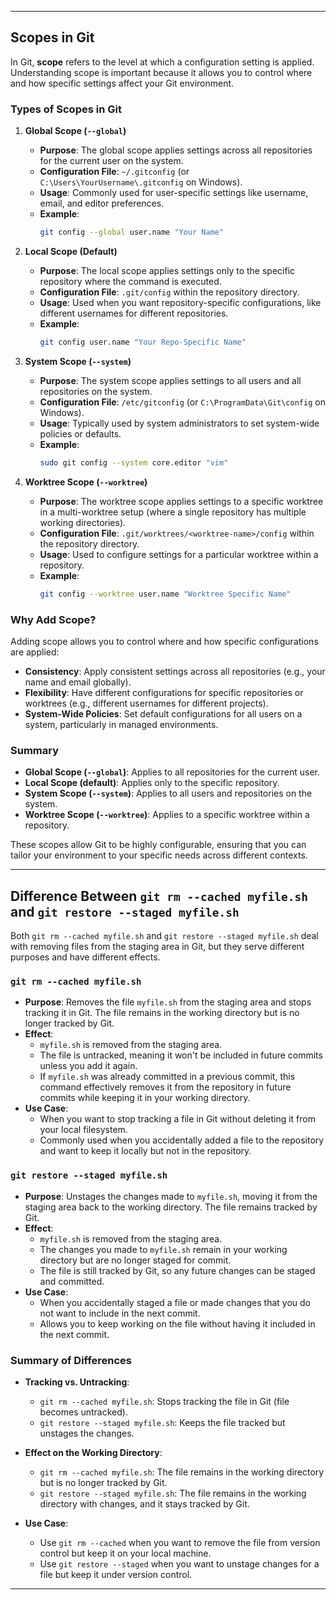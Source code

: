 
---

## Scopes in Git

In Git, **scope** refers to the level at which a configuration setting is applied. Understanding scope is important because it allows you to control where and how specific settings affect your Git environment.

### Types of Scopes in Git

1. **Global Scope (`--global`)**
   - **Purpose**: The global scope applies settings across all repositories for the current user on the system.
   - **Configuration File**: `~/.gitconfig` (or `C:\Users\YourUsername\.gitconfig` on Windows).
   - **Usage**: Commonly used for user-specific settings like username, email, and editor preferences.
   - **Example**:
     ```bash
     git config --global user.name "Your Name"
     ```

2. **Local Scope (Default)**
   - **Purpose**: The local scope applies settings only to the specific repository where the command is executed.
   - **Configuration File**: `.git/config` within the repository directory.
   - **Usage**: Used when you want repository-specific configurations, like different usernames for different repositories.
   - **Example**:
     ```bash
     git config user.name "Your Repo-Specific Name"
     ```

3. **System Scope (`--system`)**
   - **Purpose**: The system scope applies settings to all users and all repositories on the system.
   - **Configuration File**: `/etc/gitconfig` (or `C:\ProgramData\Git\config` on Windows).
   - **Usage**: Typically used by system administrators to set system-wide policies or defaults.
   - **Example**:
     ```bash
     sudo git config --system core.editor "vim"
     ```

4. **Worktree Scope (`--worktree`)**
   - **Purpose**: The worktree scope applies settings to a specific worktree in a multi-worktree setup (where a single repository has multiple working directories).
   - **Configuration File**: `.git/worktrees/<worktree-name>/config` within the repository directory.
   - **Usage**: Used to configure settings for a particular worktree within a repository.
   - **Example**:
     ```bash
     git config --worktree user.name "Worktree Specific Name"
     ```

### Why Add Scope?

Adding scope allows you to control where and how specific configurations are applied:
- **Consistency**: Apply consistent settings across all repositories (e.g., your name and email globally).
- **Flexibility**: Have different configurations for specific repositories or worktrees (e.g., different usernames for different projects).
- **System-Wide Policies**: Set default configurations for all users on a system, particularly in managed environments.

### Summary
- **Global Scope (`--global`)**: Applies to all repositories for the current user.
- **Local Scope (default)**: Applies only to the specific repository.
- **System Scope (`--system`)**: Applies to all users and repositories on the system.
- **Worktree Scope (`--worktree`)**: Applies to a specific worktree within a repository.

These scopes allow Git to be highly configurable, ensuring that you can tailor your environment to your specific needs across different contexts.

---


## Difference Between `git rm --cached myfile.sh` and `git restore --staged myfile.sh`

Both `git rm --cached myfile.sh` and `git restore --staged myfile.sh` deal with removing files from the staging area in Git, but they serve different purposes and have different effects.

### `git rm --cached myfile.sh`

- **Purpose**: Removes the file `myfile.sh` from the staging area and stops tracking it in Git. The file remains in the working directory but is no longer tracked by Git.
- **Effect**:
  - `myfile.sh` is removed from the staging area.
  - The file is untracked, meaning it won't be included in future commits unless you add it again.
  - If `myfile.sh` was already committed in a previous commit, this command effectively removes it from the repository in future commits while keeping it in your working directory.
- **Use Case**:
  - When you want to stop tracking a file in Git without deleting it from your local filesystem.
  - Commonly used when you accidentally added a file to the repository and want to keep it locally but not in the repository.

### `git restore --staged myfile.sh`

- **Purpose**: Unstages the changes made to `myfile.sh`, moving it from the staging area back to the working directory. The file remains tracked by Git.
- **Effect**:
  - `myfile.sh` is removed from the staging area.
  - The changes you made to `myfile.sh` remain in your working directory but are no longer staged for commit.
  - The file is still tracked by Git, so any future changes can be staged and committed.
- **Use Case**:
  - When you accidentally staged a file or made changes that you do not want to include in the next commit.
  - Allows you to keep working on the file without having it included in the next commit.

### Summary of Differences

- **Tracking vs. Untracking**:
  - `git rm --cached myfile.sh`: Stops tracking the file in Git (file becomes untracked).
  - `git restore --staged myfile.sh`: Keeps the file tracked but unstages the changes.

- **Effect on the Working Directory**:
  - `git rm --cached myfile.sh`: The file remains in the working directory but is no longer tracked by Git.
  - `git restore --staged myfile.sh`: The file remains in the working directory with changes, and it stays tracked by Git.

- **Use Case**:
  - Use `git rm --cached` when you want to remove the file from version control but keep it on your local machine.
  - Use `git restore --staged` when you want to unstage changes for a file but keep it under version control.

---
